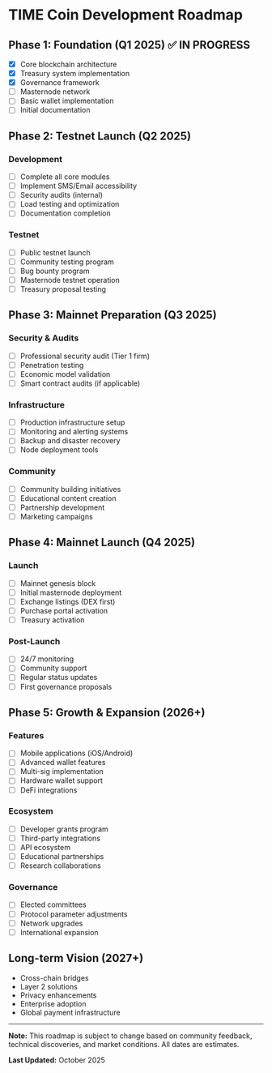 # TIME Coin Development Roadmap

## Phase 1: Foundation (Q1 2025) ✅ IN PROGRESS

- [x] Core blockchain architecture
- [x] Treasury system implementation
- [x] Governance framework
- [ ] Masternode network
- [ ] Basic wallet implementation
- [ ] Initial documentation

## Phase 2: Testnet Launch (Q2 2025)

### Development
- [ ] Complete all core modules
- [ ] Implement SMS/Email accessibility
- [ ] Security audits (internal)
- [ ] Load testing and optimization
- [ ] Documentation completion

### Testnet
- [ ] Public testnet launch
- [ ] Community testing program
- [ ] Bug bounty program
- [ ] Masternode testnet operation
- [ ] Treasury proposal testing

## Phase 3: Mainnet Preparation (Q3 2025)

### Security & Audits
- [ ] Professional security audit (Tier 1 firm)
- [ ] Penetration testing
- [ ] Economic model validation
- [ ] Smart contract audits (if applicable)

### Infrastructure
- [ ] Production infrastructure setup
- [ ] Monitoring and alerting systems
- [ ] Backup and disaster recovery
- [ ] Node deployment tools

### Community
- [ ] Community building initiatives
- [ ] Educational content creation
- [ ] Partnership development
- [ ] Marketing campaigns

## Phase 4: Mainnet Launch (Q4 2025)

### Launch
- [ ] Mainnet genesis block
- [ ] Initial masternode deployment
- [ ] Exchange listings (DEX first)
- [ ] Purchase portal activation
- [ ] Treasury activation

### Post-Launch
- [ ] 24/7 monitoring
- [ ] Community support
- [ ] Regular status updates
- [ ] First governance proposals

## Phase 5: Growth & Expansion (2026+)

### Features
- [ ] Mobile applications (iOS/Android)
- [ ] Advanced wallet features
- [ ] Multi-sig implementation
- [ ] Hardware wallet support
- [ ] DeFi integrations

### Ecosystem
- [ ] Developer grants program
- [ ] Third-party integrations
- [ ] API ecosystem
- [ ] Educational partnerships
- [ ] Research collaborations

### Governance
- [ ] Elected committees
- [ ] Protocol parameter adjustments
- [ ] Network upgrades
- [ ] International expansion

## Long-term Vision (2027+)

- Cross-chain bridges
- Layer 2 solutions
- Privacy enhancements
- Enterprise adoption
- Global payment infrastructure

---

**Note:** This roadmap is subject to change based on community feedback,
technical discoveries, and market conditions. All dates are estimates.

**Last Updated:** October 2025
